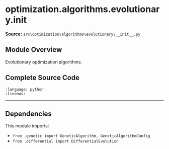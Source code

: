 # optimization.algorithms.evolutionary.__init__

**Source:** `src\optimization\algorithms\evolutionary\__init__.py`

## Module Overview

Evolutionary optimization algorithms.

## Complete Source Code

```{literalinclude} ../../../src/optimization/algorithms/evolutionary/__init__.py
:language: python
:linenos:
```

---

## Dependencies

This module imports:

- `from .genetic import GeneticAlgorithm, GeneticAlgorithmConfig`
- `from .differential import DifferentialEvolution`
